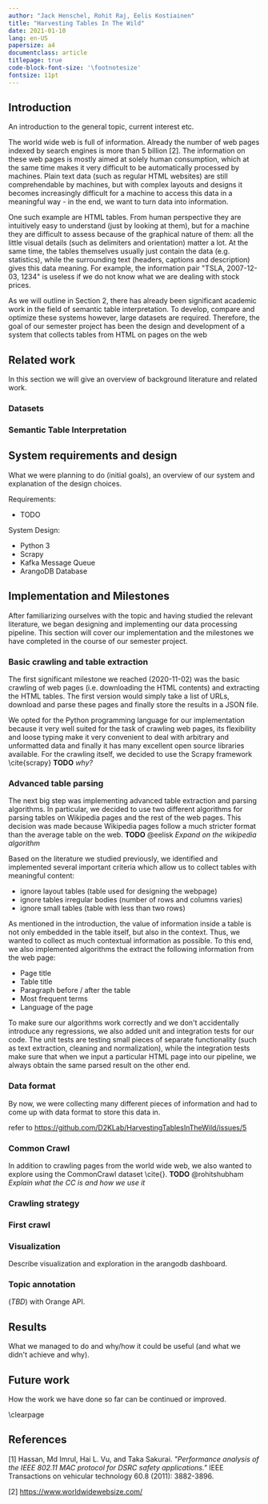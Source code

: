 ```yaml
---
author: "Jack Henschel, Rohit Raj, Eelis Kostiainen"
title: "Harvesting Tables In The Wild"
date: 2021-01-10
lang: en-US
papersize: a4
documentclass: article
titlepage: true
code-block-font-size: '\footnotesize'
fontsize: 11pt
---
```


## Introduction

An introduction to the general topic, current interest etc.

The world wide web is full of information. Already the number of web pages indexed by search engines is more than 5 billion [2].
The information on these web pages is mostly aimed at solely human consumption, which at the same time makes it very difficult to be automatically processed by machines.
Plain text data (such as regular HTML websites) are still comprehendable by machines, but with complex layouts and designs it becomes increasingly difficult for a machine to access this data in a meaningful way - in the end, we want to turn data into information.

One such example are HTML tables. From human perspective they are intuitively easy to understand (just by looking at them), but for a machine they are difficult to assess because of the graphical nature of them: all the little visual details (such as delimiters and orientation) matter a lot.
At the same time, the tables themselves usually just contain the data (e.g. statistics), while the surrounding text (headers, captions and description) gives this data meaning.
For example, the information pair "TSLA, 2007-12-03, 1234" is useless if we do not know what we are dealing with stock prices.

As we will outline in Section 2, there has already been significant academic work in the field of semantic table interpretation.
To develop, compare and optimize these systems however, large datasets are required.
Therefore, the goal of our semester project has been the design and development of a system that collects tables
from HTML on pages on the web

## Related work

In this section we will give an overview of background literature and related work.

### Datasets

### Semantic Table Interpretation


## System requirements and design

What we were planning to do (initial goals), an overview of our system and explanation of the design choices.

Requirements:

* TODO

System Design:

* Python 3
* Scrapy
* Kafka Message Queue
* ArangoDB Database

## Implementation and Milestones

After familiarizing ourselves with the topic and having studied the relevant literature, we began designing and implementing our data processing pipeline.
This section will cover our implementation and the milestones we have completed in the course of our semester project.
<!-- Specific implementation details and design choices will be expanded in the following sections. -->

### Basic crawling and table extraction

The first significant milestone we reached (2020-11-02) was the basic crawling of web pages (i.e. downloading the HTML contents) and extracting the HTML tables.
The first version would simply take a list of URLs, download and parse these pages and finally store the results in a JSON file.

We opted for the Python programming language for our implementation because it very well suited for the task of crawling web pages, its flexibility and loose typing make it very convenient to deal with arbitrary and unformatted data and finally it has many excellent open source libraries available.
For the crawling itself, we decided to use the Scrapy framework \cite{scrapy} **TODO** *why?*

### Advanced table parsing

The next big step was implementing advanced table extraction and parsing algorithms.
In particular, we decided to use two different algorithms for parsing tables on Wikipedia pages and the rest of the web pages.
This decision was made because Wikipedia pages follow a much stricter format than the average table on the web.
**TODO** @eelisk *Expand on the wikipedia algorithm*

Based on the literature we studied previously, we identified and implemented several important criteria which allow us to collect tables with meaningful content:

* ignore layout tables (table used for designing the webpage)
* ignore tables irregular bodies (number of rows and columns varies)
* ignore small tables (table with less than two rows)

As mentioned in the introduction, the value of information inside a table is not only embedded in the table itself, but also in the context.
Thus, we wanted to collect as much contextual information as possible.
To this end, we also implemented algorithms the extract the following information from the web page:

* Page title
* Table title
* Paragraph before / after the table
* Most frequent terms
* Language of the page

To make sure our algorithms work correctly and we don't accidentally introduce any regressions, we also added unit and integration tests for our code.
The unit tests are testing small pieces of separate functionality (such as text extraction, cleaning and normalization), while the integration tests make sure that when we input a particular HTML page into our pipeline, we always obtain the same parsed result on the other end.

### Data format

By now, we were collecting many different pieces of information and had to come up with data format to store this data in.

refer to https://github.com/D2KLab/HarvestingTablesInTheWild/issues/5

### Common Crawl

In addition to crawling pages from the world wide web, we also wanted to explore using the CommonCrawl dataset \cite{}.
**TODO** @rohitshubham *Explain what the CC is and how we use it*

### Crawling strategy

### First crawl

### Visualization

Describe visualization and exploration in the arangodb dashboard.

### Topic annotation

(*TBD*) with Orange API.

## Results

What we managed to do and why/how it could be useful (and what we didn't achieve and why).

## Future work

How the work we have done so far can be continued or improved.

\clearpage

## References

[1] Hassan, Md Imrul, Hai L. Vu, and Taka Sakurai. *"Performance analysis of the IEEE 802.11 MAC protocol for DSRC safety applications."* IEEE Transactions on vehicular technology 60.8 (2011): 3882-3896.

[2] https://www.worldwidewebsize.com/

